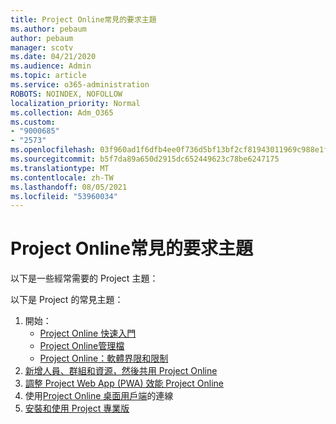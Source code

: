 ```yaml
---
title: Project Online常見的要求主題
ms.author: pebaum
author: pebaum
manager: scotv
ms.date: 04/21/2020
ms.audience: Admin
ms.topic: article
ms.service: o365-administration
ROBOTS: NOINDEX, NOFOLLOW
localization_priority: Normal
ms.collection: Adm_O365
ms.custom:
- "9000685"
- "2573"
ms.openlocfilehash: 03f960ad1f6dfb4ee0f736d5bf13bf2cf81943011969c988e1f49e9dfa12ea84
ms.sourcegitcommit: b5f7da89a650d2915dc652449623c78be6247175
ms.translationtype: MT
ms.contentlocale: zh-TW
ms.lasthandoff: 08/05/2021
ms.locfileid: "53960034"
---
```

# <a name="project-online-frequently-requested-topics"></a>Project Online常見的要求主題

以下是一些經常需要的 Project 主題：

以下是 Project 的常見主題：
1.  開始： 
    -   [Project Online 快速入門](https://docs.microsoft.com/projectonline/get-started-with-project-online) 
    -   [Project Online管理檔](https://docs.microsoft.com/projectonline/project-online) 
    -   [Project Online：軟體界限和限制](https://docs.microsoft.com/ProjectOnline/project-online-software-boundaries-and-limits) 
2.  [新增人員、群組和資源，然後共用 Project Online](https://docs.microsoft.com/projectonline/step-2-add-people-to-project-online) 
3.  [調整 Project Web App (PWA) 效能 Project Online](https://docs.microsoft.com/projectonline/tune-project-online-performance)
4.  使用[Project Online 桌面用戶端](https://docs.microsoft.com/projectonline/connect-to-project-online-with-the-project-online-desktop-client)的連線 
5.  [安裝和使用 Project 專業版](https://support.office.com/article/install-project-7059249b-d9fe-4d61-ab96-5c5bf435f281) 
